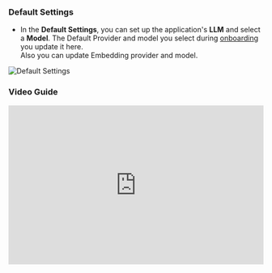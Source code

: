 ### Default Settings
- In the **Default Settings**, you can set up the application's **LLM** and select a **Model**.
The Default Provider and model you select during [onboarding](/docs/user/onboarding#first-time-users) you update it here. <br/>
Also you can update Embedding provider and model.

![Default Settings](/settings/appSettings/1.png)


### Video Guide

<iframe width="100%" height="315" src="https://www.youtube.com/embed/HPylFmKg3JM?si=IWPZYx_gxqZhJOIy" title="YouTube video player" frameborder="0" allow="accelerometer; autoplay; clipboard-write; encrypted-media; gyroscope; picture-in-picture; web-share" referrerpolicy="strict-origin-when-cross-origin" allowfullscreen></iframe>